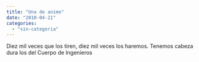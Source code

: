 ```yaml
---
title: "Una de animo"
date: "2010-04-21"
categories: 
  - "sin-categoria"
---
```


Diez mil veces que los tiren, diez mil veces los haremos. Tenemos cabeza dura los del Cuerpo de Ingenieros
